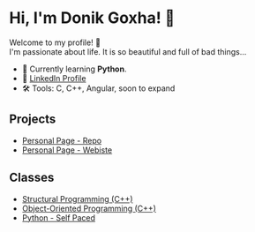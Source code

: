 # Hi, I'm Donik Goxha! 👋

Welcome to my profile! 🚀  
I'm passionate about life. It is so beautiful and full of bad things...

- 🌱 Currently learning **Python**.
- 💼 [LinkedIn Profile](https://www.linkedin.com/in/donikgoxha/)
- 🛠️ Tools: C, C++, Angular, soon to expand

## Projects
- [Personal Page - Repo](https://github.com/donikgoxha/Personal-Website)
- [Personal Page - Webiste](https://donikgoxha.github.io/Personal-Website/)

## Classes
- [Structural Programming (C++)](https://github.com/donikgoxha/Structural-Programming-24-25)
- [Object-Oriented Programming (C++)](https://github.com/donikgoxha/Object-Oriented-Programming-24-25)
- [Python - Self Paced]()
